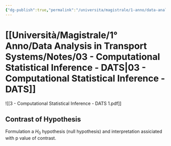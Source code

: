 ```yaml
---
{"dg-publish":true,"permalink":"/universita/magistrale/1-anno/data-analysis-in-transport-systems/notes/03-computational-statistical-inference-dats/","tags":["UNI"]}
---
```


# [[Università/Magistrale/1° Anno/Data Analysis in Transport Systems/Notes/03 - Computational Statistical Inference - DATS\|03 - Computational Statistical Inference - DATS]]


![[3 - Computational Statistical Inference - DATS 1.pdf]]


## Contrast of Hypothesis

Formulation a $H_{0}$ hypothesis (null hypothesis) and interpretation assiciated with p value of contrast.







